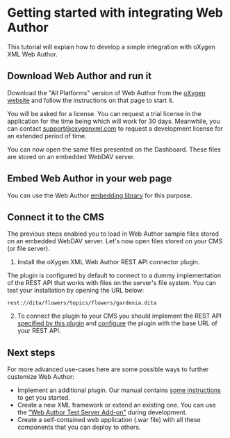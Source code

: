 Getting started with integrating Web Author 
===========================================

This tutorial will explain how to develop a simple integration with oXygen XML Web Author.

Download Web Author and run it
------------------------------

Download the "All Platforms" version of Web Author from the [oXygen website](https://oxygenxml.com/xml_web_author/download_oxygenxml_web_author.html?os=All) and follow the instructions on that page to start it.

You will be asked for a license. You can request a trial license in the application for the time being which will work for 30 days. Meanwhile, you can contact support@oxygenxml.com to request a development license for an extended period of time.

You can now open the same files presented on the Dashboard. These files are stored on an embedded WebDAV server.

Embed Web Author in your web page
---------------------------------

You can use the Web Author [embedding library](embedding-library/) for this purpose. 

Connect it to the CMS
---------------------

The previous steps enabled you to load in Web Author sample files stored on an embedded WebDAV server. Let's now open files stored on your CMS (or file server).

1. Install the oXygen XML Web Author REST API connector plugin. 

  The plugin is configured by default to connect to a dummy implementation of the REST API that works with files on the server's file system. You can test your installation by opening the URL below:

  ```
  rest://dita/flowers/topics/flowers/gardenia.dita
  ```

2. To connect the plugin to your CMS you should implement the REST API [specified by this plugin](API-spec.md) and [configure](README.md#configuration) the plugin with the base URL of your REST API.


Next steps
----------
For more advanced use-cases here are some possible ways to further customize Web Author:
- Implement an additional plugin. Our manual contains [some instructions](https://oxygenxml.com/doc/versions/18.1/ug-editor/tasks/webapp-plugin-prototyping.html#webapp-plugin-prototyping) to get you started.
- Create a new XML framework or extend an existing one. You can use the ["Web Author Test Server Add-on"](https://oxygenxml.com/doc/versions/18.1/ug-editor/topics/customizing_frameworks.html) during development.
- Create a self-contained web application (.war file) with all these components that you can deploy to others.

